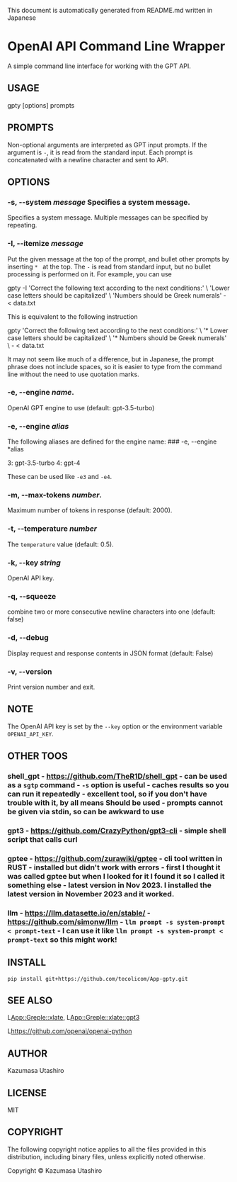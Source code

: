 This document is automatically generated from README.md written in Japanese

# OpenAI API Command Line Wrapper

A simple command line interface for working with the GPT API.

## USAGE

gpty [options] prompts

## PROMPTS

Non-optional arguments are interpreted as GPT input prompts. If the argument is `-`, it is read from the standard input. Each prompt is concatenated with a newline character and sent to API.

## OPTIONS

### -s, --system *message* Specifies a system message.

Specifies a system message. Multiple messages can be specified by repeating.

### -I, --itemize *message*

Put the given message at the top of the prompt, and bullet other prompts by inserting `* ` at the top. The `-` is read from standard input, but no bullet processing is performed on it. For example, you can use

gpty -I 'Correct the following text according to the next conditions:' \ 'Lower case letters should be capitalized' \ 'Numbers should be Greek numerals' - < data.txt

This is equivalent to the following instruction

gpty 'Correct the following text according to the next conditions:' \ '* Lower case letters should be capitalized' \ '* Numbers should be Greek numerals' \ - < data.txt

It may not seem like much of a difference, but in Japanese, the prompt phrase does not include spaces, so it is easier to type from the command line without the need to use quotation marks.

### -e, --engine *name*.

OpenAI GPT engine to use (default: gpt-3.5-turbo)

### -e, --engine *alias*

The following aliases are defined for the engine name: ### -e, --engine *alias

3: gpt-3.5-turbo 4: gpt-4

These can be used like `-e3` and `-e4`.

### -m, --max-tokens *number*.

Maximum number of tokens in response (default: 2000).

### -t, --temperature *number*

The `temperature` value (default: 0.5).

### -k, --key *string*

OpenAI API key.

### -q, --squeeze

combine two or more consecutive newline characters into one (default: false)

### -d, --debug

Display request and response contents in JSON format (default: False)

### -v, --version

Print version number and exit.

## NOTE

The OpenAI API key is set by the `--key` option or the environment variable `OPENAI_API_KEY`.

## OTHER TOOS

### shell_gpt - https://github.com/TheR1D/shell_gpt - can be used as a `sgtp` command - `-s` option is useful - caches results so you can run it repeatedly - excellent tool, so if you don't have trouble with it, by all means Should be used - prompts cannot be given via stdin, so can be awkward to use

### gpt3 - https://github.com/CrazyPython/gpt3-cli - simple shell script that calls curl

### gptee - https://github.com/zurawiki/gptee - cli tool written in RUST - installed but didn't work with errors - first I thought it was called gptee but when I looked for it I found it so I called it something else - latest version in Nov 2023. I installed the latest version in November 2023 and it worked.

### llm - https://llm.datasette.io/en/stable/ - https://github.com/simonw/llm - `llm prompt -s system-prompt < prompt-text` - I can use it like `llm prompt -s system-prompt < prompt-text` so this might work!

## INSTALL

```
pip install git+https://github.com/tecolicom/App-gpty.git
```

## SEE ALSO

L<App::Greple::xlate>, L<App::Greple::xlate::gpt3>

L<https://github.com/openai/openai-python>

## AUTHOR

Kazumasa Utashiro

## LICENSE

MIT

## COPYRIGHT

The following copyright notice applies to all the files provided in
this distribution, including binary files, unless explicitly noted
otherwise.

Copyright © Kazumasa Utashiro

